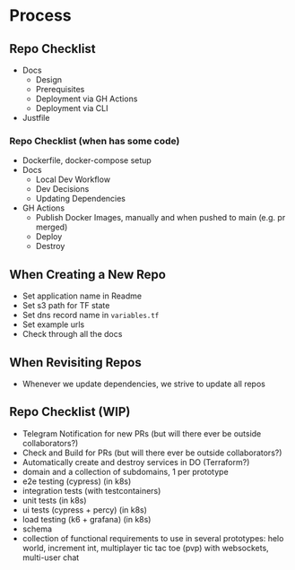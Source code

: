 # Process

## Repo Checklist

- Docs
  - Design
  - Prerequisites
  - Deployment via GH Actions
  - Deployment via CLI
- Justfile

### Repo Checklist (when has some code)

- Dockerfile, docker-compose setup
- Docs
  - Local Dev Workflow
  - Dev Decisions
  - Updating Dependencies
- GH Actions
  - Publish Docker Images, manually and when pushed to main (e.g. pr merged)
  - Deploy
  - Destroy

## When Creating a New Repo

- Set application name in Readme
- Set s3 path for TF state
- Set dns record name in `variables.tf`
- Set example urls
- Check through all the docs

## When Revisiting Repos

- Whenever we update dependencies, we strive to update all repos

## Repo Checklist (WIP)

- Telegram Notification for new PRs (but will there ever be outside collaborators?)
- Check and Build for PRs (but will there ever be outside collaborators?)
- Automatically create and destroy services in DO (Terraform?)
- domain and a collection of subdomains, 1 per prototype
- e2e testing (cypress) (in k8s)
- integration tests (with testcontainers)
- unit tests (in k8s)
- ui tests (cypress + percy) (in k8s)
- load testing (k6 + grafana) (in k8s)
- schema
- collection of functional requirements to use in several prototypes: helo world, increment int, multiplayer tic tac toe (pvp) with websockets, multi-user chat

